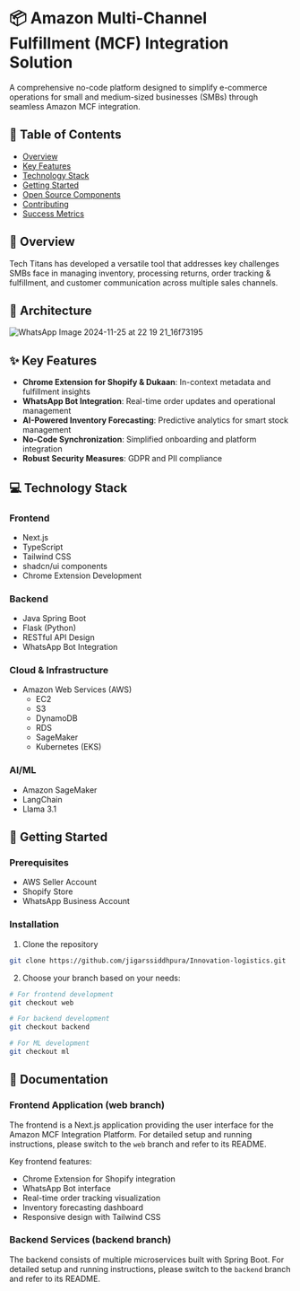# 📦 Amazon Multi-Channel Fulfillment (MCF) Integration Solution

A comprehensive no-code platform designed to simplify e-commerce operations for small and medium-sized businesses (SMBs) through seamless Amazon MCF integration.

## 📑 Table of Contents
- [Overview](#overview)
- [Key Features](#key-features)
- [Technology Stack](#technology-stack)
- [Getting Started](#getting-started)
- [Open Source Components](#open-source-disclosure)
- [Contributing](#contributing)
- [Success Metrics](#success-metrics)

## 🌟 Overview
Tech Titans has developed a versatile tool that addresses key challenges SMBs face in managing inventory, processing returns, order tracking & fulfillment, and customer communication across multiple sales channels.

## 📐 Architecture

![WhatsApp Image 2024-11-25 at 22 19 21_16f73195](https://github.com/user-attachments/assets/e16fa2ad-eafd-48a1-9097-9e4a78fa57f3)


## ✨ Key Features
- **Chrome Extension for Shopify & Dukaan**: In-context metadata and fulfillment insights
- **WhatsApp Bot Integration**: Real-time order updates and operational management
- **AI-Powered Inventory Forecasting**: Predictive analytics for smart stock management
- **No-Code Synchronization**: Simplified onboarding and platform integration
- **Robust Security Measures**: GDPR and PII compliance

## 💻 Technology Stack
### Frontend
- Next.js
- TypeScript
- Tailwind CSS
- shadcn/ui components
- Chrome Extension Development

### Backend
- Java Spring Boot
- Flask (Python)
- RESTful API Design
- WhatsApp Bot Integration

### Cloud & Infrastructure
- Amazon Web Services (AWS)
  - EC2
  - S3
  - DynamoDB
  - RDS
  - SageMaker
  - Kubernetes (EKS)

### AI/ML
- Amazon SageMaker
- LangChain
- Llama 3.1

## 🚀 Getting Started
### Prerequisites
- AWS Seller Account
- Shopify Store
- WhatsApp Business Account

### Installation
1. Clone the repository
```bash
git clone https://github.com/jigarssiddhpura/Innovation-logistics.git
```

2. Choose your branch based on your needs:
```bash
# For frontend development
git checkout web

# For backend development
git checkout backend

# For ML development
git checkout ml
```

## 📘 Documentation

### Frontend Application (web branch)
The frontend is a Next.js application providing the user interface for the Amazon MCF Integration Platform. For detailed setup and running instructions, please switch to the `web` branch and refer to its README.

Key frontend features:
- Chrome Extension for Shopify integration
- WhatsApp Bot interface
- Real-time order tracking visualization
- Inventory forecasting dashboard
- Responsive design with Tailwind CSS

### Backend Services (backend branch)
The backend consists of multiple microservices built with Spring Boot. For detailed setup and running instructions, please switch to the `backend` branch and refer to its README.










